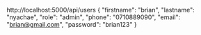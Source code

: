 http://localhost:5000/api/users
{
  "firstname": "brian",
  "lastname": "nyachae",
  "role": "admin",
  "phone": "0710889090",
  "email": "brian@gmail.com",
  "password": "brian123"
}



